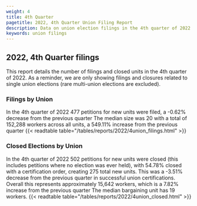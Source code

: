 ```yaml
---
weight: 4
title: 4th Quarter
pagetitle: 2022, 4th Quarter Union Filing Report
description: Data on union election filings in the 4th quarter of 2022
keywords: union filings
---
```


## 2022, 4th Quarter filings

This report details the number of filings and closed units in the 4th quarter of 2022. As a reminder, we are only showing filings and closures related to single union elections (rare multi-union elections are excluded).

### Filings by Union
In the 4th quarter of 2022 477 petitions for new units were filed, a -0.62% decrease from the previous quarter The median size was 20 with a total of 152,288 workers across all units, a 549.11% increase from the previous quarter
{{< readtable table="/tables/reports/2022/4union_filings.html" >}}

### Closed Elections by Union
In the 4th quarter of 2022 502 petitions for new units were closed (this includes petitions where no election was ever held), with 54.78% closed with a certification order, creating 275 total new units. This was a -3.51% decrease from the previous quarter in successful union certifications. Overall this represents approximately 15,642 workers, which is a 7.82% increase from the previous quarter The median bargaining unit has 19 workers.
{{< readtable table="/tables/reports/2022/4union_closed.html" >}}
